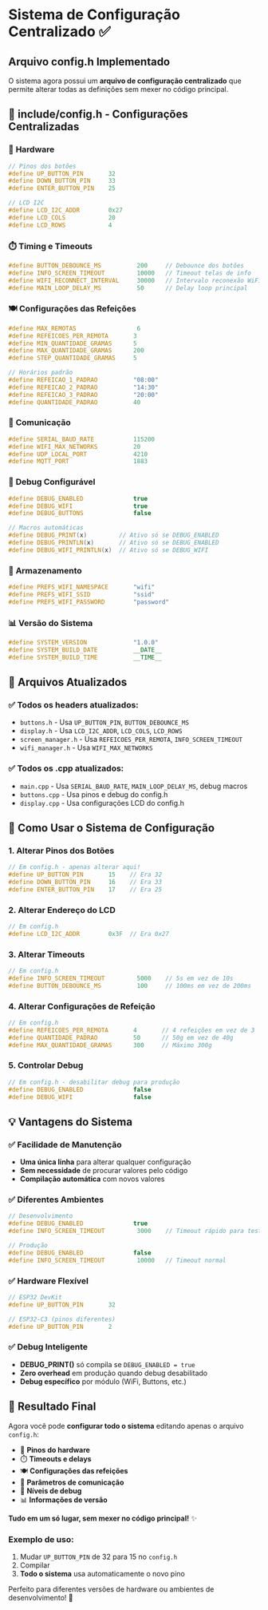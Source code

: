 # Sistema de Configuração Centralizado ✅

## Arquivo config.h Implementado

O sistema agora possui um **arquivo de configuração centralizado** que permite alterar todas as definições sem mexer no código principal.

## 📁 include/config.h - Configurações Centralizadas

### 🔧 **Hardware**
```cpp
// Pinos dos botões
#define UP_BUTTON_PIN       32
#define DOWN_BUTTON_PIN     33
#define ENTER_BUTTON_PIN    25

// LCD I2C
#define LCD_I2C_ADDR        0x27
#define LCD_COLS            20
#define LCD_ROWS            4
```

### ⏱️ **Timing e Timeouts**
```cpp
#define BUTTON_DEBOUNCE_MS          200     // Debounce dos botões
#define INFO_SCREEN_TIMEOUT         10000   // Timeout telas de info
#define WIFI_RECONNECT_INTERVAL     30000   // Intervalo reconexão WiFi
#define MAIN_LOOP_DELAY_MS          50      // Delay loop principal
```

### 🍽️ **Configurações das Refeições**
```cpp
#define MAX_REMOTAS                 6
#define REFEICOES_PER_REMOTA       3
#define MIN_QUANTIDADE_GRAMAS      5
#define MAX_QUANTIDADE_GRAMAS      200
#define STEP_QUANTIDADE_GRAMAS     5

// Horários padrão
#define REFEICAO_1_PADRAO          "08:00"
#define REFEICAO_2_PADRAO          "14:30"
#define REFEICAO_3_PADRAO          "20:00"
#define QUANTIDADE_PADRAO          40
```

### 📡 **Comunicação**
```cpp
#define SERIAL_BAUD_RATE           115200
#define WIFI_MAX_NETWORKS          20
#define UDP_LOCAL_PORT             4210
#define MQTT_PORT                  1883
```

### 🐛 **Debug Configurável**
```cpp
#define DEBUG_ENABLED              true
#define DEBUG_WIFI                 true
#define DEBUG_BUTTONS              false

// Macros automáticas
#define DEBUG_PRINT(x)         // Ativo só se DEBUG_ENABLED
#define DEBUG_PRINTLN(x)       // Ativo só se DEBUG_ENABLED
#define DEBUG_WIFI_PRINTLN(x)  // Ativo só se DEBUG_WIFI
```

### 💾 **Armazenamento**
```cpp
#define PREFS_WIFI_NAMESPACE       "wifi"
#define PREFS_WIFI_SSID            "ssid"
#define PREFS_WIFI_PASSWORD        "password"
```

### 📊 **Versão do Sistema**
```cpp
#define SYSTEM_VERSION             "1.0.0"
#define SYSTEM_BUILD_DATE          __DATE__
#define SYSTEM_BUILD_TIME          __TIME__
```

## 🔄 Arquivos Atualizados

### ✅ **Todos os headers atualizados:**
- `buttons.h` - Usa `UP_BUTTON_PIN`, `BUTTON_DEBOUNCE_MS`
- `display.h` - Usa `LCD_I2C_ADDR`, `LCD_COLS`, `LCD_ROWS`
- `screen_manager.h` - Usa `REFEICOES_PER_REMOTA`, `INFO_SCREEN_TIMEOUT`
- `wifi_manager.h` - Usa `WIFI_MAX_NETWORKS`

### ✅ **Todos os .cpp atualizados:**
- `main.cpp` - Usa `SERIAL_BAUD_RATE`, `MAIN_LOOP_DELAY_MS`, debug macros
- `buttons.cpp` - Usa pinos e debug do config.h
- `display.cpp` - Usa configurações LCD do config.h

## 🎯 Como Usar o Sistema de Configuração

### **1. Alterar Pinos dos Botões**
```cpp
// Em config.h - apenas alterar aqui!
#define UP_BUTTON_PIN       15    // Era 32
#define DOWN_BUTTON_PIN     16    // Era 33
#define ENTER_BUTTON_PIN    17    // Era 25
```

### **2. Alterar Endereço do LCD**
```cpp
// Em config.h
#define LCD_I2C_ADDR        0x3F  // Era 0x27
```

### **3. Alterar Timeouts**
```cpp
// Em config.h
#define INFO_SCREEN_TIMEOUT         5000    // 5s em vez de 10s
#define BUTTON_DEBOUNCE_MS          100     // 100ms em vez de 200ms
```

### **4. Alterar Configurações de Refeição**
```cpp
// Em config.h
#define REFEICOES_PER_REMOTA       4       // 4 refeições em vez de 3
#define QUANTIDADE_PADRAO          50      // 50g em vez de 40g
#define MAX_QUANTIDADE_GRAMAS      300     // Máximo 300g
```

### **5. Controlar Debug**
```cpp
// Em config.h - desabilitar debug para produção
#define DEBUG_ENABLED              false
#define DEBUG_WIFI                 false
```

## 💡 Vantagens do Sistema

### ✅ **Facilidade de Manutenção**
- **Uma única linha** para alterar qualquer configuração
- **Sem necessidade** de procurar valores pelo código
- **Compilação automática** com novos valores

### ✅ **Diferentes Ambientes**
```cpp
// Desenvolvimento
#define DEBUG_ENABLED              true
#define INFO_SCREEN_TIMEOUT         3000    // Timeout rápido para teste

// Produção  
#define DEBUG_ENABLED              false
#define INFO_SCREEN_TIMEOUT         10000   // Timeout normal
```

### ✅ **Hardware Flexível**
```cpp
// ESP32 DevKit
#define UP_BUTTON_PIN       32

// ESP32-C3 (pinos diferentes)
#define UP_BUTTON_PIN       2
```

### ✅ **Debug Inteligente**
- **DEBUG_PRINT()** só compila se `DEBUG_ENABLED = true`
- **Zero overhead** em produção quando debug desabilitado
- **Debug específico** por módulo (WiFi, Buttons, etc.)

## 🚀 Resultado Final

Agora você pode **configurar todo o sistema** editando apenas o arquivo `config.h`:

- 🔧 **Pinos do hardware**
- ⏱️ **Timeouts e delays**
- 🍽️ **Configurações das refeições**
- 📡 **Parâmetros de comunicação**
- 🐛 **Níveis de debug**
- 📊 **Informações de versão**

**Tudo em um só lugar, sem mexer no código principal!** ✨

### **Exemplo de uso:**
1. Mudar `UP_BUTTON_PIN` de 32 para 15 no `config.h`
2. Compilar
3. **Todo o sistema** usa automaticamente o novo pino

Perfeito para diferentes versões de hardware ou ambientes de desenvolvimento! 🎯
